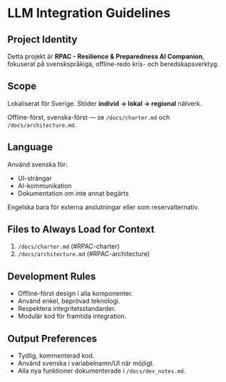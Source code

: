# LLM Integration Guidelines

## Project Identity

Detta projekt är **RPAC - Resilience & Preparedness AI Companion**, fokuserat på svenskspråkiga, offline-redo kris- och beredskapsverktyg.

## Scope

Lokaliserat för Sverige. Stöder **individ → lokal → regional** nätverk.

Offline-först, svenska-först — se `/docs/charter.md` och `/docs/architecture.md`.

## Language

Använd svenska för:

- UI-strängar
- AI-kommunikation
- Dokumentation om inte annat begärts

Engelska bara för externa anslutningar eller som reservalternativ.

## Files to Always Load for Context

1. `/docs/charter.md` (#RPAC-charter)
2. `/docs/architecture.md` (#RPAC-architecture)

## Development Rules

- Offline-först design i alla komponenter.
- Använd enkel, beprövad teknologi.
- Respektera integritetsstandarder.
- Modulär kod för framtida integration.

## Output Preferences

- Tydlig, kommenterad kod.
- Använd svenska i variabelnamn/UI när möjligt.
- Alla nya funktioner dokumenterade i `/docs/dev_notes.md`.
